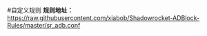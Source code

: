 #自定义规则
**规则地址：**<https://raw.githubusercontent.com/xiabob/Shadowrocket-ADBlock-Rules/master/sr_adb.conf>
